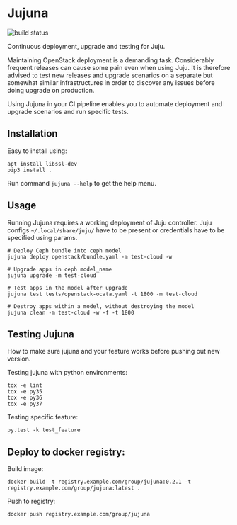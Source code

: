 # Jujuna

![build status](https://gitlab.com/huntgenes/jujuna/badges/master/build.svg)

Continuous deployment, upgrade and testing for Juju.

Maintaining OpenStack deployment is a demanding task. Considerably frequent releases can cause some pain even when using Juju. It is therefore advised to test new releases and upgrade scenarios on a separate but somewhat similar infrastructures in order to discover any issues before doing upgrade on production.

Using Jujuna in your CI pipeline enables you to automate deployment and upgrade scenarios and run specific tests.

## Installation

Easy to install using:

```
apt install libssl-dev
pip3 install .
```

Run command `jujuna --help` to get the help menu.

## Usage

Running Jujuna requires a working deployment of Juju controller. Juju configs `~/.local/share/juju/` have to be present or credentials have to be specified using params.

```
# Deploy Ceph bundle into ceph model
jujuna deploy openstack/bundle.yaml -m test-cloud -w

# Upgrade apps in ceph model_name
jujuna upgrade -m test-cloud

# Test apps in the model after upgrade
jujuna test tests/openstack-ocata.yaml -t 1800 -m test-cloud

# Destroy apps within a model, without destroying the model
jujuna clean -m test-cloud -w -f -t 1800

```

## Testing Jujuna

How to make sure jujuna and your feature works before pushing out new version.

Testing jujuna with python environments:
```
tox -e lint
tox -e py35
tox -e py36
tox -e py37
```

Testing specific feature:

```
py.test -k test_feature
```

## Deploy to docker registry:

Build image:

```
docker build -t registry.example.com/group/jujuna:0.2.1 -t registry.example.com/group/jujuna:latest .
```

Push to registry:

```
docker push registry.example.com/group/jujuna
```
